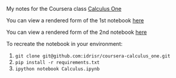 My notes for the Coursera class [Calculus One](https://www.coursera.org/learn/calculus1)

You can view a rendered form of the 1st notebook [here](http://nbviewer.ipython.org/github/idrisr/coursera-calculus_one/blob/master/Calculus1.ipynb)

You can view a rendered form of the 2nd notebook [here](http://nbviewer.ipython.org/github/idrisr/coursera-calculus_one/blob/master/Calculus2.ipynb)

To recreate the notebook in your environment:

1. `git clone git@github.com:idrisr/coursera-calculus_one.git`
2. `pip install -r requirements.txt`
3. `ipython notebook Calculus.ipynb`
